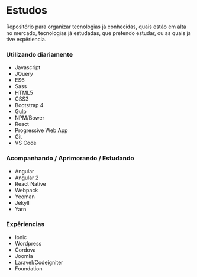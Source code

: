 # Estudos
Repositório para organizar tecnologias já conhecidas, quais estão em alta no mercado, tecnologias já estudadas, que pretendo estudar, ou as quais ja tive expêriencia.

### Utilizando diariamente
- Javascript
- JQuery
- ES6
- Sass
- HTML5
- CSS3
- Bootstrap 4
- Gulp
- NPM/Bower
- React
- Progressive Web App
- Git
- VS Code

### Acompanhando / Aprimorando / Estudando
- Angular
- Angular 2
- React Native
- Webpack
- Yeoman
- Jekyll
- Yarn

### Expêriencias
- Ionic
- Wordpress
- Cordova
- Joomla
- Laravel/Codeigniter
- Foundation
